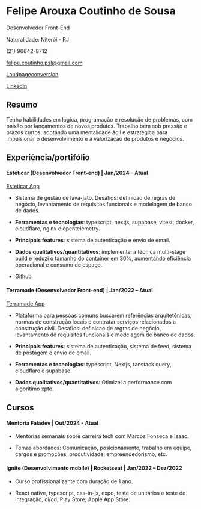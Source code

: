 # Felipe Arouxa Coutinho de Sousa <br/>

Desenvolvedor Front-End <br/>

Naturalidade: Niterói - RJ <br/>

(21) 96642-8712 <br/>

felipe.coutinho.psl@gmail.com <br/>

[Landpageconversion](https://lipsitesapp.decortise.com.br/) <br/>

[Linkedin](https://www.linkedin.com/in/felipe-a-dev♨-565b6a208/) 

## Resumo

Tenho habilidades em lógica, programação e resolução de problemas, com paixão por lançamentos de novos produtos. Trabalho bem sob pressão e prazos curtos, adotando uma mentalidade ágil e estratégica para impulsionar o desenvolvimento e a valorização de produtos e negócios.

## Experiência/portifólio

#### Esteticar (Desenvolvedor Front-end) | Jan/2024 – Atual
[Esteticar App](https://esteticarapp.decortise.com.br/dashboard/PDV)  

- Sistema de gestão de lava-jato. Desafios: definicao de regras de negócio, levantamento de requisitos funcionais e modelagem de banco de dados.

- **Ferramentas e tecnologias**: typescript, nextjs, supabase, vitest, docker, cloudflare, nginx e opentelemetry.

- **Principais features**: sistema de autenticação e envio de email.

- **Dados qualitativos/quantitativos**: implementei a técnica multi-stage build e reduzi o tamanho do container em 30%, aumentando eficiência operacional e consumo de espaço.
  
- [Github](https://github.com/felipe-andersen/esteticar) 

#### Terramade (Desenvolvedor Front-end) | Jan/2022 – Atual
[Terramade App](https://www.figma.com/design/kLqsffeTsYgkviDlChNrOt/Terramade?m=auto&t=V2DbvHTE1ZlmskfY-1)  

- Plataforma para pessoas comuns buscarem referências arquitetônicas, normas de construção locais e contratar serviços relacionados a construção civil. Desafios: definicao de regras de negócio, levantamento de requisitos funcionais e modelagem de banco de dados.

- **Principais features**: sistema de autenticação, sistema de feed, sistema de postagem e envio de email.

- **Ferramentas e tecnologias**: typescript, Nextjs, tanstack query, cloudflare e supabase.
  
- **Dados qualitativos/quantitativos**: Otimizei a performance com algoritimo xpto. 

## Cursos

#### Mentoria Faladev | Out/2024 - Atual

- Mentorias semanais sobre carreira tech com Marcos Fonseca e Isaac.
  
- Temas abordados: Comunicação, posicionamento, trabalho em equipe, cargos e promoções, produtividade, empreendedorismo, etc.

#### Ignite (Desenvolvimento mobile) | Rocketseat | Jan/2022 – Dez/2022

- Curso profissionalizante com duração de 1 ano.

- React native, typescript, css-in-js, expo, teste de unitários e teste de integração, ci/cd, Play Store, Apple App Store.
